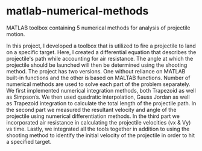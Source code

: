 # matlab-numerical-methods
MATLAB toolbox containing 5 numerical methods for analysis of projectile motion.


In this project, I developed a toolbox that is utilized to fire a projectile to land on a specific target.  Here, I created a differential equation that describes the projectile's path while accounting for air resistance. The angle at which the projectile should be launched will then be determined using the shooting method. The project has two versions. One without reliance on MATLAB built-in functions and the other is based on MALTAB functions. Number of numerical methods are used to solve each part of the problem separately. We first implemented numerical integration methods, both Trapezoid as well as Simpson’s.  We then used quadratic interpolation, Gauss Jordan as well as Trapezoid integration to calculate the total length of the projectile path. In the second part we measured the resultant velocity and angle of the projectile using numerical differentiation methods. In the third part we incorporated air resistance in calculating the projectile velocities (vx & Vy) vs time. Lastly, we integrated all the tools together in addition to using the shooting method to identify the initial velocity of the projectile in order to hit a specified target. 
